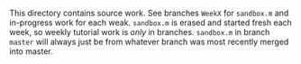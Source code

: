 This directory contains source work. See branches `WeekX` for `sandbox.m` 
and in-progress work for each weak. `sandbox.m` is erased and started fresh 
each week, so weekly tutorial work is *only* in branches. `sandbox.m` in branch 
`master` will always just be from whatever branch was most recently merged into 
master.
